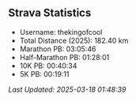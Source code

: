 


## Strava Statistics

- Username: thekingofcool
- Total Distance (2025): 182.40 km
- Marathon PB: 03:05:46
- Half-Marathon PB: 01:28:01
- 10K PB: 00:40:34
- 5K PB: 00:19:11

*Last Updated: 2025-03-18 01:48:39*
